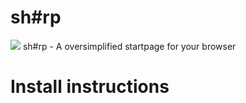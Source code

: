 # sh#rp
![](https://imgur.com/60b2b19f-4cb4-4129-a101-103a68062d03)
sh#rp - A oversimplified startpage for your browser

# Install instructions
